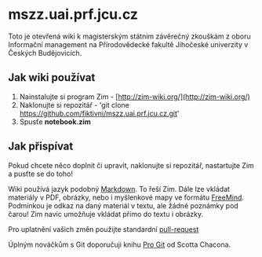 
mszz.uai.prf.jcu.cz
===================

Toto je otevřená wiki k magisterským státním závěrečný zkouškám z oboru Informační management na Přírodovědecké fakultě Jihočeské univerzity v Českých Budějovicích.

Jak wiki používat
-----------------

  1. Nainstalujte si program Zim - [http://zim-wiki.org/](http://zim-wiki.org/)
  2. Naklonujte si repozitář - 'git clone https://github.com/fiktivni/mszz.uai.prf.jcu.cz.git'
  3. Spusťe **notebook.zim**

Jak přispívat
-------------

Pokud chcete něco doplnit či upravit, naklonujte si repozitář, nastartujte Zim a pusťte se do toho!

Wiki používá jazyk podobný [Markdown](https://en.wikipedia.org/wiki/Markdown). To řeší Zim. Dále lze vkládat materiály v PDF, obrázky, nebo i myšlenkové mapy ve formátu [FreeMind](https://en.wikipedia.org/wiki/FreeMind). Podmínkou je odkaz na daný materiál v textu, ale žádné poznámky pod čarou! Zim navíc umožňuje vkládat přímo do textu i obrázky.

Pro uplatnění vašich změn použijte standardní [pull-request](https://help.github.com/articles/using-pull-requests/)

Úplným nováčkům s Git doporučuji knihu [Pro Git](http://knihy.nic.cz/files/nic/edice/scott_chacon_pro_git.pdf) od Scotta Chacona.
